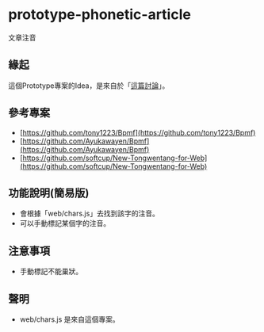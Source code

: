# prototype-phonetic-article
文章注音


## 緣起

這個Prototype專案的Idea，是來自於「[這篇討論](https://www.facebook.com/groups/javascript.tw/permalink/696531640448177/)」。


## 參考專案

* [https://github.com/tony1223/Bpmf](https://github.com/tony1223/Bpmf)
* [https://github.com/Ayukawayen/Bpmf](https://github.com/Ayukawayen/Bpmf)
* [https://github.com/softcup/New-Tongwentang-for-Web](https://github.com/softcup/New-Tongwentang-for-Web)

## 功能說明(簡易版)

* 會根據「web/chars.js」去找到該字的注音。
* 可以手動標記某個字的注音。

## 注意事項

* 手動標記不能巢狀。

## 聲明

* web/chars.js 是來自這個專案。
